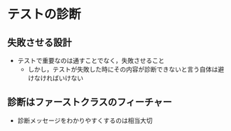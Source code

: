 # テストの診断

## 失敗させる設計

-   テストで重要なのは通すことでなく，失敗させること
    -   しかし，テストが失敗した時にその内容が診断できないと言う自体は避けなければいけない

## 診断はファーストクラスのフィーチャー

-   診断メッセージをわかりやすくするのは相当大切
